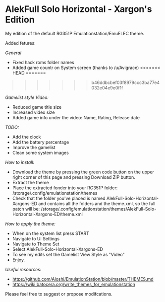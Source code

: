 # AlekFull Solo Horizontal - Xargon's Edition
My edition of the default RG351P Emulationstation/EmuELEC theme.

Added fetures:

*General*
- Fixed hack roms folder names
- Added game countr on System screen (thanks to /u/Avigrace)
<<<<<<< HEAD
=======

>>>>>>> b46ddbcbef03f8979ccc3ba77e4032e04e9e0f1f

*Gamelist style Video:*
- Reduced game title size
- Increased video size
- Added game info under the video: Name, Rating, Release date

*TODO:*
- Add the clock
- Add the battery percentage
- Improve the gamelist
- Clean some system images

*How to install:*
- Download the theme by pressing the green code button on the upper right corner of this page and pressing Download ZIP button.
- Extract the theme
- Place the extracted fonder into your RG351P folder: /storage/.config/emulationstation/themes
- Check that the folder you've placed is named AlekFull-Solo-Horizontal-Xargons-ED and contains all the folders and the theme.xml, so the full patch will be: /storage/.config/emulationstation/themes/AlekFull-Solo-Horizontal-Xargons-ED/theme.xml

*How to apply the theme:*
- When on the system list press START
- Navigate to UI Settings
- Navigate to Theme Set
- Select AlekFull-Solo-Horizontal-Xargons-ED
- To see my edits set the Gamelist View Style as "Video"
- Enjoy.

*Useful resources:*
- https://github.com/Aloshi/EmulationStation/blob/master/THEMES.md
- https://wiki.batocera.org/write_themes_for_emulationstation

Please feel free to suggest or propose modifcations.
